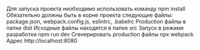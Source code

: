 Для запуска проекта необходимо использовать команду npm install
Обязательно должны быть в корне проекта следующие файлы: package.json, webpack.config.js, eslintrc, .babelrc
Production файлы в папке dist
Исходные файлы находятся в папке src
Запуск в режиме разработки npm run dev
Сгенерировать production файлы npx webpack
Адрес http://localhost:8080